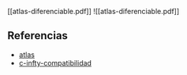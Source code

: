 [[atlas-diferenciable.pdf]]
![[atlas-diferenciable.pdf]]

## Referencias
- [atlas](./atlas.md)
- [c-infty-compatibilidad](./c-infty-compatibilidad.md)

